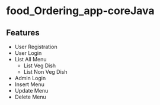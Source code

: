 # food_Ordering_app-coreJava
## Features
 * User Registration
 * User Login
 * List All Menu
    * List Veg Dish
    * List Non Veg Dish
 * Admin Login
 * Insert Menu
 * Update Menu
 * Delete Menu
 
